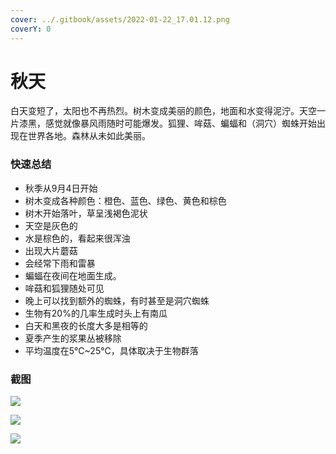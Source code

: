 ```yaml
---
cover: ../.gitbook/assets/2022-01-22_17.01.12.png
coverY: 0
---
```


# 秋天

白天变短了，太阳也不再热烈。树木变成美丽的颜色，地面和水变得泥泞。天空一片漆黑，感觉就像暴风雨随时可能爆发。狐狸、哞菇、蝙蝠和（洞穴）蜘蛛开始出现在世界各地。森林从未如此美丽。

### 快速总结

* 秋季从9月4日开始
* 树木变成各种颜色：橙色、蓝色、绿色、黄色和棕色
* 树木开始落叶，草呈浅褐色泥状
* 天空是灰色的
* 水是棕色的，看起来很浑浊
* 出现大片蘑菇
* 会经常下雨和雷暴
* 蝙蝠在夜间在地面生成。
* 哞菇和狐狸随处可见
* 晚上可以找到额外的蜘蛛，有时甚至是洞穴蜘蛛
* 生物有20%的几率生成时头上有南瓜
* 白天和黑夜的长度大多是相等的
* 夏季产生的浆果丛被移除
* 平均温度在5℃\~25℃，具体取决于生物群落

### 截图

![](../.gitbook/assets/2022-01-22\_17.01.12.png)

![](../.gitbook/assets/2022-02-23\_12.35.13.png)

![](../.gitbook/assets/2022-02-23\_12.36.30.png)